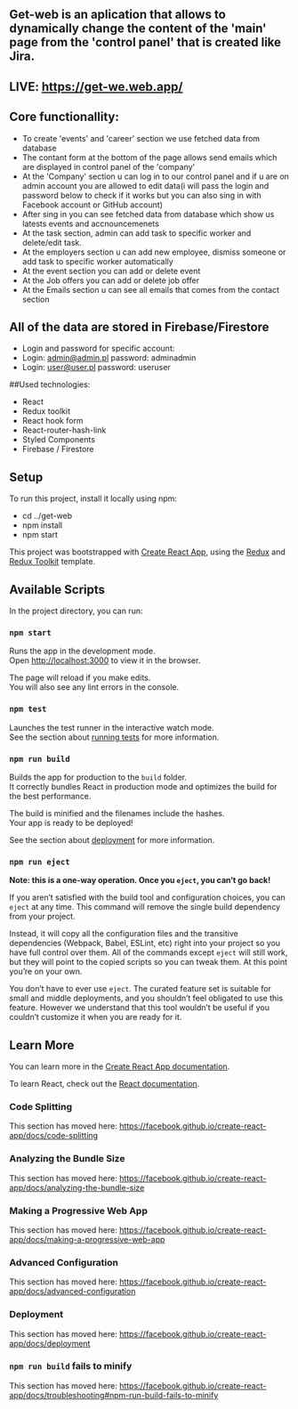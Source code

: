 ## Get-web is an aplication that allows to dynamically change the content of the 'main' page from the 'control panel' that is created like Jira. 
## LIVE: https://get-we.web.app/
## Core functionallity:
* To create 'events' and 'career' section we use fetched data from database
* The contant form at the bottom of the page allows send emails which are displayed in control panel of the 'company' 
* At the 'Company' section u can log in to our control panel and if u are on admin account you are allowed to edit data(i will pass the login and password below to check if it works but you can also sing in with Facebook account or GitHub account)
* After sing in you can see fetched data from database which show us latests events and accnouncemenets
* At the task section, admin can add task to specific worker and delete/edit task.
* At the employers section u can add new employee, dismiss someone or add task to specific worker automatically 
* At the event section you can add or delete event
* At the Job offers you can add or delete job offer
* At the Emails section u can see all emails that comes from the contact section 

## All of the data are stored in Firebase/Firestore
* Login and password for specific account:
* Login: admin@admin.pl password: adminadmin
* Login: user@user.pl password: useruser

##Used technologies:
* React
* Redux toolkit
* React hook form
* React-router-hash-link
* Styled Components
* Firebase / Firestore


## Setup
To run this project, install it locally using npm:

* cd ../get-web
* npm install
* npm start






This project was bootstrapped with [Create React App](https://github.com/facebook/create-react-app), using the [Redux](https://redux.js.org/) and [Redux Toolkit](https://redux-toolkit.js.org/) template.

## Available Scripts

In the project directory, you can run:

### `npm start`

Runs the app in the development mode.<br />
Open [http://localhost:3000](http://localhost:3000) to view it in the browser.

The page will reload if you make edits.<br />
You will also see any lint errors in the console.

### `npm test`

Launches the test runner in the interactive watch mode.<br />
See the section about [running tests](https://facebook.github.io/create-react-app/docs/running-tests) for more information.

### `npm run build`

Builds the app for production to the `build` folder.<br />
It correctly bundles React in production mode and optimizes the build for the best performance.

The build is minified and the filenames include the hashes.<br />
Your app is ready to be deployed!

See the section about [deployment](https://facebook.github.io/create-react-app/docs/deployment) for more information.

### `npm run eject`

**Note: this is a one-way operation. Once you `eject`, you can’t go back!**

If you aren’t satisfied with the build tool and configuration choices, you can `eject` at any time. This command will remove the single build dependency from your project.

Instead, it will copy all the configuration files and the transitive dependencies (Webpack, Babel, ESLint, etc) right into your project so you have full control over them. All of the commands except `eject` will still work, but they will point to the copied scripts so you can tweak them. At this point you’re on your own.

You don’t have to ever use `eject`. The curated feature set is suitable for small and middle deployments, and you shouldn’t feel obligated to use this feature. However we understand that this tool wouldn’t be useful if you couldn’t customize it when you are ready for it.

## Learn More

You can learn more in the [Create React App documentation](https://facebook.github.io/create-react-app/docs/getting-started).

To learn React, check out the [React documentation](https://reactjs.org/).

### Code Splitting

This section has moved here: https://facebook.github.io/create-react-app/docs/code-splitting

### Analyzing the Bundle Size

This section has moved here: https://facebook.github.io/create-react-app/docs/analyzing-the-bundle-size

### Making a Progressive Web App

This section has moved here: https://facebook.github.io/create-react-app/docs/making-a-progressive-web-app

### Advanced Configuration

This section has moved here: https://facebook.github.io/create-react-app/docs/advanced-configuration

### Deployment

This section has moved here: https://facebook.github.io/create-react-app/docs/deployment

### `npm run build` fails to minify

This section has moved here: https://facebook.github.io/create-react-app/docs/troubleshooting#npm-run-build-fails-to-minify
